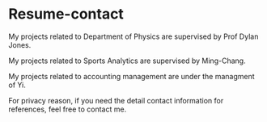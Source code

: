 # Resume-contact

My projects related to Department of Physics are supervised by Prof Dylan Jones.

My projects related to Sports Analytics are supervised by Ming-Chang.

My projects related to accounting management are under the managment of Yi.

For privacy reason, if you need the detail contact information for references, feel free to contact me. 
